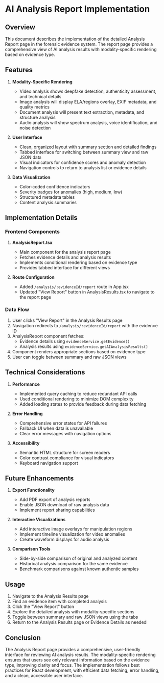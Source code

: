 # AI Analysis Report Implementation

## Overview

This document describes the implementation of the detailed Analysis Report page in the forensic evidence system. The report page provides a comprehensive view of AI analysis results with modality-specific rendering based on evidence type.

## Features

1. **Modality-Specific Rendering**
   - Video analysis shows deepfake detection, authenticity assessment, and technical details
   - Image analysis will display ELA/regions overlay, EXIF metadata, and quality metrics
   - Document analysis will present text extraction, metadata, and structure analysis
   - Audio analysis will show spectrum analysis, voice identification, and noise detection

2. **User Interface**
   - Clean, organized layout with summary section and detailed findings
   - Tabbed interface for switching between summary view and raw JSON data
   - Visual indicators for confidence scores and anomaly detection
   - Navigation controls to return to analysis list or evidence details

3. **Data Visualization**
   - Color-coded confidence indicators
   - Severity badges for anomalies (high, medium, low)
   - Structured metadata tables
   - Content analysis summaries

## Implementation Details

### Frontend Components

1. **AnalysisReport.tsx**
   - Main component for the analysis report page
   - Fetches evidence details and analysis results
   - Implements conditional rendering based on evidence type
   - Provides tabbed interface for different views

2. **Route Configuration**
   - Added `/analysis/:evidenceId/report` route in App.tsx
   - Updated "View Report" button in AnalysisResults.tsx to navigate to the report page

### Data Flow

1. User clicks "View Report" in the Analysis Results page
2. Navigation redirects to `/analysis/:evidenceId/report` with the evidence ID
3. AnalysisReport component fetches:
   - Evidence details using `evidenceService.getEvidence()`
   - Analysis results using `evidenceService.getAIAnalysisResults()`
4. Component renders appropriate sections based on evidence type
5. User can toggle between summary and raw JSON views

## Technical Considerations

1. **Performance**
   - Implemented query caching to reduce redundant API calls
   - Used conditional rendering to minimize DOM complexity
   - Added loading states to provide feedback during data fetching

2. **Error Handling**
   - Comprehensive error states for API failures
   - Fallback UI when data is unavailable
   - Clear error messages with navigation options

3. **Accessibility**
   - Semantic HTML structure for screen readers
   - Color contrast compliance for visual indicators
   - Keyboard navigation support

## Future Enhancements

1. **Export Functionality**
   - Add PDF export of analysis reports
   - Enable JSON download of raw analysis data
   - Implement report sharing capabilities

2. **Interactive Visualizations**
   - Add interactive image overlays for manipulation regions
   - Implement timeline visualization for video anomalies
   - Create waveform displays for audio analysis

3. **Comparison Tools**
   - Side-by-side comparison of original and analyzed content
   - Historical analysis comparison for the same evidence
   - Benchmark comparisons against known authentic samples

## Usage

1. Navigate to the Analysis Results page
2. Find an evidence item with completed analysis
3. Click the "View Report" button
4. Explore the detailed analysis with modality-specific sections
5. Toggle between summary and raw JSON views using the tabs
6. Return to the Analysis Results page or Evidence Details as needed

## Conclusion

The Analysis Report page provides a comprehensive, user-friendly interface for reviewing AI analysis results. The modality-specific rendering ensures that users see only relevant information based on the evidence type, improving clarity and focus. The implementation follows best practices for React development, with efficient data fetching, error handling, and a clean, accessible user interface.
